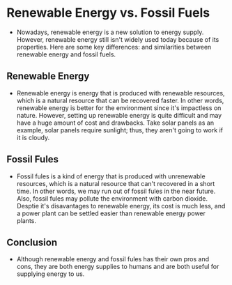 # Renewable Energy vs. Fossil Fuels
- Nowadays, renewable energy is a new solution to energy supply. However, renewable energy still
isn't widely used today because of its properties. Here are some key differences:
and similarities between renewable energy and fossil fuels.

## Renewable Energy
- Renewable energy is energy that is produced with renewable resources, which is a natural
  resource that can be recovered faster. In other words, renewable energy is better for the
  environment since it's impactless on nature. However, setting up renewable energy is quite
  difficult and may have a huge amount of cost and drawbacks. Take solar panels as an example,
  solar panels require sunlight; thus, they aren't going to work if it is cloudy.

## Fossil Fules
- Fossil fules is a kind of energy that is produced with unrenewable resources, which is a natural
  resource that can't recovered in a short time. In other words, we may run out of fossil fules in
  the near future. Also, fossil fules may pollute the environment with carbon dioxide. Desptie it's
  disavantages to renewable energy, its cost is much less, and a power plant can be settled easier
  than renewable energy power plants.

## Conclusion
- Although renewable energy and fossil fules has their own pros and cons, they are both energy
  supplies to humans and are both useful for supplying energy to us.

